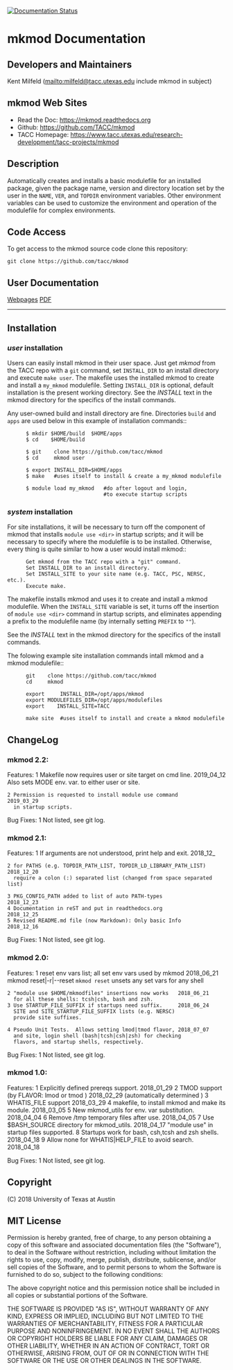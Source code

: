 [![Documentation Status](https://readthedocs.org/projects/mkmod/badge/?version=latest)](https://mkmod.readthedocs.io/en/latest/)

# mkmod Documentation

## Developers and Maintainers
Kent Milfeld  (<mailto:milfeld@tacc.utexas.edu> include mkmod in subject)

## mkmod Web Sites
* Read the Doc:  https://mkmod.readthedocs.org
* Github:        https://github.com/TACC/mkmod
* TACC Homepage: https://www.tacc.utexas.edu/research-development/tacc-projects/mkmod

## Description
Automatically creates and installs a basic modulefile for an installed package,
given the package name, version and directory location set by the user in the
`NAME`, `VER`, and `TOPDIR`
environment variables. Other environment variables can be used to customize the
environment and operation of the modulefile for complex environments.

## Code Access
To get access to the mkmod source code clone this repository:

    git clone https://github.com/tacc/mkmod

## User Documentation
[Webpages](https://mkmod.readthedocs.io/en/latest/)
[PDF](https://media.readthedocs.org/pdf/mkmod/latest/mkmod.pdf)


----------------------------------------------------------------------------

## Installation

### *user* installation

Users can easily install mkmod in their user space.  Just get *mkmod* from the
TACC repo with a `git` command, set `INSTALL_DIR` to an install directory and
execute `make user`. The makefile uses the installed mkmod to create and install
a `my_mkmod` modulefile.
Setting `INSTALL_DIR` is optional, default installation is the present working directory.
See the *INSTALL* text in the mkmod directory for the specifics of the install commands.

Any user-owned build and install directory are fine. Directories `build` and `apps` are
used below in this example of installation commands::

```shell
      $ mkdir $HOME/build  $HOME/apps
      $ cd    $HOME/build

      $ git    clone https://github.com/tacc/mkmod
      $ cd     mkmod user

      $ export INSTALL_DIR=$HOME/apps
      $ make   #uses itself to install & create a my_mkmod modulefile

      $ module load my_mkmod   #do after logout and login,
                               #to execute startup scripts
```


### *system* installation

For site installations, it will be necessary to turn off the component of mkmod that installs
`module use <dir>` in startup scripts; and it will be necessary to specify where the modulefile is to
be installed.  Otherwise, every thing is quite similar to how a user would install mkmod::

```
      Get mkmod from the TACC repo with a "git" command. 
      Set INSTALL_DIR to an install directory. 
      Set INSTALL_SITE to your site name (e.g. TACC, PSC, NERSC, etc.). 
      Execute make. 
```

The makefile installs mkmod and uses it to create and install a mkmod modulefile.
When the `INSTALL_SITE` variable is set, it turns off the insertion
of  `module use <dir>` command in startup scripts, and eliminates appending a prefix
to the modulefile name (by internally setting `PREFIX` to `""`). 

See the *INSTALL* text in the mkmod directory for the specifics of the install commands.

The folowing example site installation commands intall mkmod and a mkmod modulefile::

```shell
      git    clone https://github.com/tacc/mkmod
      cd     mkmod

      export     INSTALL_DIR=/opt/apps/mkmod
      export MODULEFILES_DIR=/opt/apps/modulefiles
      export    INSTALL_SITE=TACC

      make site  #uses itself to install and create a mkmod modulefile
```


## ChangeLog

### mkmod 2.2:
Features:
    1 Makefile now requires user or site target on cmd line.          2019_04_12
      Also sets MODE env. var. to either user or site.

    2 Permission is requested to install module use command           2019_03_29
      in startup scripts.


Bug Fixes:
    1 Not listed, see git log.

### mkmod 2.1:
Features:
    1 If arguments are not understood, print help and exit.           2018_12_

    2 for PATHS (e.g. TOPDIR_PATH_LIST, TOPDIR_LD_LIBRARY_PATH_LIST)  2018_12_20
      require a colon (:) separated list (changed from space separated list)

    3 PKG_CONFIG_PATH added to list of auto PATH-types                2018_12_23
    4 Documentation in reST and put in readthedocs.org                2018_12_25
    5 Revised README.md file (now Markdown): Only basic Info          2018_12_16

Bug Fixes:
    1 Not listed, see git log.

### mkmod 2.0:
Features:
    1 reset env vars list; all set env vars used by mkmod  2018_06_21
       mkmod  reset|-r|--reset
      `mkmod reset` unsets any set vars for any shell
 
    2 "module use $HOME/mkmodfiles" insertions now works   2018_06_21
      for all these shells: tcsh|csh, bash and zsh.
    3 Use STARTUP_FILE_SUFFIX if startups need suffix.     2018_06_24
      SITE and SITE_STARTUP_FILE_SUFFIX lists (e.g. NERSC)
      provide site suffixes.
 
    4 Pseudo Unit Tests.  Allows setting lmod|tmod flavor, 2018_07_07
      and site, login shell (bash|tcsh|csh|zsh) for checking
      flavors, and startup shells, respectively.

Bug Fixes:
    1 Not listed, see git log.

### mkmod 1.0:
Features:
    1 Explicitly defined prereqs support.              2018_01_29
    2 TMOD support (by FLAVOR: lmod or tmod )          2018_02_29
                   (automatically determined )
    3 WHATIS_FILE support                              2018_03_29
    4 makefile, to install mkmod and make its module.  2018_03_05
    5 New mkmod_utils for env. var substitution.       2018_04_04
    6 Remove /tmp temporary files after use.           2018_04_05
    7 Use $BASH_SOURCE directory for mkmod_utils.      2018_04_17
      "module use" in startup files supported.
    8 Startups work for bash, csh,tcsh and zsh shells. 2018_04_18
    9 Allow none for WHATIS|HELP_FILE to avoid search. 2018_04_18

Bug Fixes:
    1 Not listed, see git log.

## Copyright
(C) 2018 University of Texas at Austin

## MIT License

Permission is hereby granted, free of charge, to any person obtaining a copy
of this software and associated documentation files (the "Software"), to deal
in the Software without restriction, including without limitation the rights
to use, copy, modify, merge, publish, distribute, sublicense, and/or sell
copies of the Software, and to permit persons to whom the Software is
furnished to do so, subject to the following conditions:

The above copyright notice and this permission notice shall be included in all
copies or substantial portions of the Software.

THE SOFTWARE IS PROVIDED "AS IS", WITHOUT WARRANTY OF ANY KIND, EXPRESS OR
IMPLIED, INCLUDING BUT NOT LIMITED TO THE WARRANTIES OF MERCHANTABILITY,
FITNESS FOR A PARTICULAR PURPOSE AND NONINFRINGEMENT. IN NO EVENT SHALL THE
AUTHORS OR COPYRIGHT HOLDERS BE LIABLE FOR ANY CLAIM, DAMAGES OR OTHER
LIABILITY, WHETHER IN AN ACTION OF CONTRACT, TORT OR OTHERWISE, ARISING FROM,
OUT OF OR IN CONNECTION WITH THE SOFTWARE OR THE USE OR OTHER DEALINGS IN THE
SOFTWARE.
